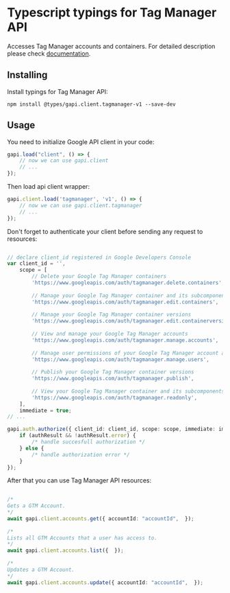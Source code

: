 # Typescript typings for Tag Manager API
Accesses Tag Manager accounts and containers.
For detailed description please check [documentation](https://developers.google.com/tag-manager/api/v1/).

## Installing

Install typings for Tag Manager API:
```
npm install @types/gapi.client.tagmanager-v1 --save-dev
```

## Usage

You need to initialize Google API client in your code:
```typescript
gapi.load("client", () => { 
    // now we can use gapi.client
    // ... 
});
```

Then load api client wrapper:
```typescript
gapi.client.load('tagmanager', 'v1', () => {
    // now we can use gapi.client.tagmanager
    // ... 
});
```

Don't forget to authenticate your client before sending any request to resources:
```typescript

// declare client_id registered in Google Developers Console
var client_id = '',
    scope = [     
        // Delete your Google Tag Manager containers
        'https://www.googleapis.com/auth/tagmanager.delete.containers',
    
        // Manage your Google Tag Manager container and its subcomponents, excluding versioning and publishing
        'https://www.googleapis.com/auth/tagmanager.edit.containers',
    
        // Manage your Google Tag Manager container versions
        'https://www.googleapis.com/auth/tagmanager.edit.containerversions',
    
        // View and manage your Google Tag Manager accounts
        'https://www.googleapis.com/auth/tagmanager.manage.accounts',
    
        // Manage user permissions of your Google Tag Manager account and container
        'https://www.googleapis.com/auth/tagmanager.manage.users',
    
        // Publish your Google Tag Manager container versions
        'https://www.googleapis.com/auth/tagmanager.publish',
    
        // View your Google Tag Manager container and its subcomponents
        'https://www.googleapis.com/auth/tagmanager.readonly',
    ],
    immediate = true;
// ...

gapi.auth.authorize({ client_id: client_id, scope: scope, immediate: immediate }, authResult => {
    if (authResult && !authResult.error) {
        /* handle succesfull authorization */
    } else {
        /* handle authorization error */
    }
});            
```

After that you can use Tag Manager API resources:

```typescript 
    
/* 
Gets a GTM Account.  
*/
await gapi.client.accounts.get({ accountId: "accountId",  }); 
    
/* 
Lists all GTM Accounts that a user has access to.  
*/
await gapi.client.accounts.list({  }); 
    
/* 
Updates a GTM Account.  
*/
await gapi.client.accounts.update({ accountId: "accountId",  });
```